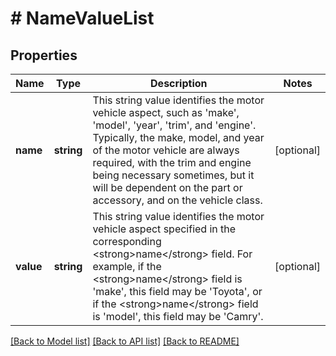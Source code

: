 # # NameValueList

## Properties

Name | Type | Description | Notes
------------ | ------------- | ------------- | -------------
**name** | **string** | This string value identifies the motor vehicle aspect, such as &#39;make&#39;, &#39;model&#39;, &#39;year&#39;, &#39;trim&#39;, and &#39;engine&#39;. Typically, the make, model, and year of the motor vehicle are always required, with the trim and engine being necessary sometimes, but it will be dependent on the part or accessory, and on the vehicle class. | [optional]
**value** | **string** | This string value identifies the motor vehicle aspect specified in the corresponding &lt;strong&gt;name&lt;/strong&gt; field. For example, if the &lt;strong&gt;name&lt;/strong&gt; field is &#39;make&#39;, this field may be &#39;Toyota&#39;, or if the &lt;strong&gt;name&lt;/strong&gt; field is &#39;model&#39;, this field may be &#39;Camry&#39;. | [optional]

[[Back to Model list]](../../README.md#models) [[Back to API list]](../../README.md#endpoints) [[Back to README]](../../README.md)
